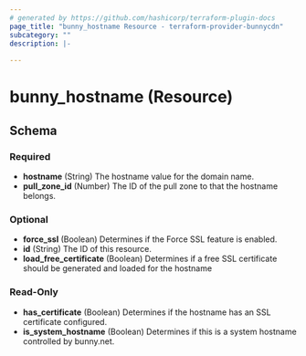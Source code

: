 ```yaml
---
# generated by https://github.com/hashicorp/terraform-plugin-docs
page_title: "bunny_hostname Resource - terraform-provider-bunnycdn"
subcategory: ""
description: |-
  
---
```


# bunny_hostname (Resource)





<!-- schema generated by tfplugindocs -->
## Schema

### Required

- **hostname** (String) The hostname value for the domain name.
- **pull_zone_id** (Number) The ID of the pull zone to that the hostname belongs.

### Optional

- **force_ssl** (Boolean) Determines if the Force SSL feature is enabled.
- **id** (String) The ID of this resource.
- **load_free_certificate** (Boolean) Determines if a free SSL certificate should be generated and loaded for the hostname

### Read-Only

- **has_certificate** (Boolean) Determines if the hostname has an SSL certificate configured.
- **is_system_hostname** (Boolean) Determines if this is a system hostname controlled by bunny.net.


